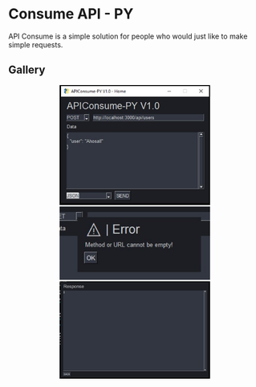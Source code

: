 # Consume API - PY

API Consume is a simple solution for people who would just like to make simple requests.

## Gallery

<div align="center">
  <img width="300px" src="./assets/imgs/home.jpg" />
  <img width="300px" src="./assets/imgs/error.jpg" />
  <img width="300px" src="./assets/imgs/response.jpg" />
</div>
